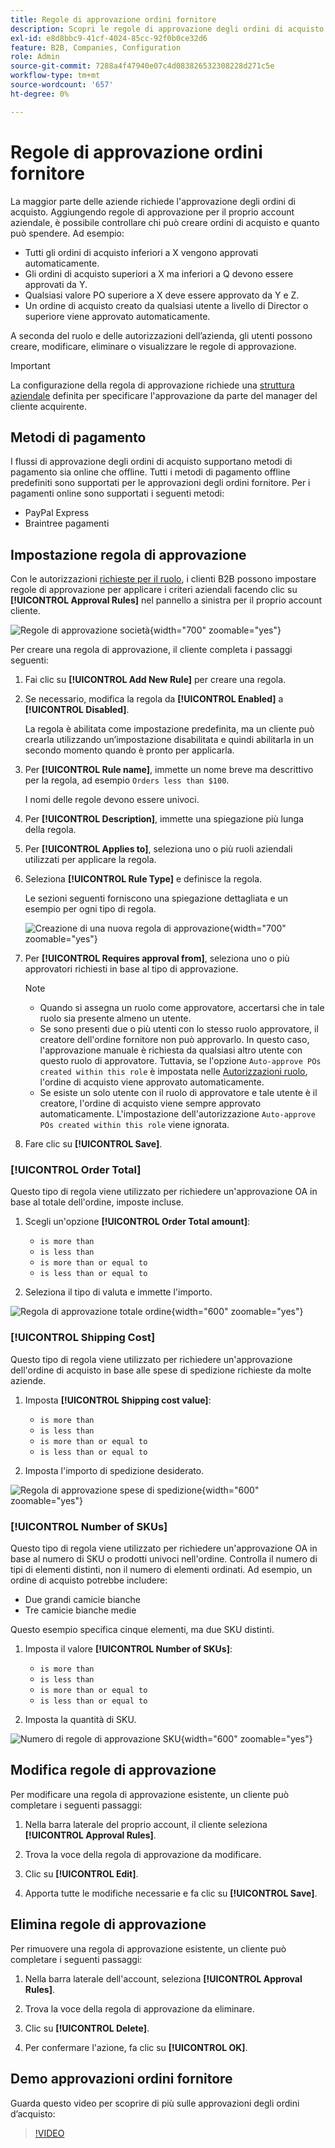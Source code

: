 ```yaml
---
title: Regole di approvazione ordini fornitore
description: Scopri le regole di approvazione degli ordini di acquisto e come gli amministratori aziendali possono definirle nella vetrina.
exl-id: e8d8bbc9-41cf-4024-85cc-92f0b0ce32d6
feature: B2B, Companies, Configuration
role: Admin
source-git-commit: 7288a4f47940e07c4d083826532308228d271c5e
workflow-type: tm+mt
source-wordcount: '657'
ht-degree: 0%

---
```


# Regole di approvazione ordini fornitore

La maggior parte delle aziende richiede l&#39;approvazione degli ordini di acquisto. Aggiungendo regole di approvazione per il proprio account aziendale, è possibile controllare chi può creare ordini di acquisto e quanto può spendere. Ad esempio:

* Tutti gli ordini di acquisto inferiori a X vengono approvati automaticamente.
* Gli ordini di acquisto superiori a X ma inferiori a Q devono essere approvati da Y.
* Qualsiasi valore PO superiore a X deve essere approvato da Y e Z.
* Un ordine di acquisto creato da qualsiasi utente a livello di Director o superiore viene approvato automaticamente.

A seconda del ruolo e delle autorizzazioni dell’azienda, gli utenti possono creare, modificare, eliminare o visualizzare le regole di approvazione.

>[!IMPORTANT]
>
>La configurazione della regola di approvazione richiede una [struttura aziendale](account-company-structure.md) definita per specificare l&#39;approvazione da parte del manager del cliente acquirente.

## Metodi di pagamento

I flussi di approvazione degli ordini di acquisto supportano metodi di pagamento sia online che offline. Tutti i metodi di pagamento offline predefiniti sono supportati per le approvazioni degli ordini fornitore. Per i pagamenti online sono supportati i seguenti metodi:

* PayPal Express
* Braintree pagamenti


## Impostazione regola di approvazione

Con le autorizzazioni [ richieste per il ruolo](account-company-roles-permissions.md), i clienti B2B possono impostare regole di approvazione per applicare i criteri aziendali facendo clic su **[!UICONTROL Approval Rules]** nel pannello a sinistra per il proprio account cliente.

![Regole di approvazione società](./assets/approval-rules.png){width="700" zoomable="yes"}

Per creare una regola di approvazione, il cliente completa i passaggi seguenti:

1. Fai clic su **[!UICONTROL Add New Rule]** per creare una regola.

1. Se necessario, modifica la regola da **[!UICONTROL Enabled]** a **[!UICONTROL Disabled]**.

   La regola è abilitata come impostazione predefinita, ma un cliente può crearla utilizzando un’impostazione disabilitata e quindi abilitarla in un secondo momento quando è pronto per applicarla.

1. Per **[!UICONTROL Rule name]**, immette un nome breve ma descrittivo per la regola, ad esempio `Orders less than $100`.

   I nomi delle regole devono essere univoci.

1. Per **[!UICONTROL Description]**, immette una spiegazione più lunga della regola.

1. Per **[!UICONTROL Applies to]**, seleziona uno o più ruoli aziendali utilizzati per applicare la regola.

1. Seleziona **[!UICONTROL Rule Type]** e definisce la regola.

   Le sezioni seguenti forniscono una spiegazione dettagliata e un esempio per ogni tipo di regola.

   ![Creazione di una nuova regola di approvazione](./assets/approval-rules-create.png){width="700" zoomable="yes"}

1. Per **[!UICONTROL Requires approval from]**, seleziona uno o più approvatori richiesti in base al tipo di approvazione.

   >[!NOTE]
   >
   >* Quando si assegna un ruolo come approvatore, accertarsi che in tale ruolo sia presente almeno un utente.
   >* Se sono presenti due o più utenti con lo stesso ruolo approvatore, il creatore dell&#39;ordine fornitore non può approvarlo. In questo caso, l&#39;approvazione manuale è richiesta da qualsiasi altro utente con questo ruolo di approvatore. Tuttavia, se l&#39;opzione `Auto-approve POs created within this role` è impostata nelle [Autorizzazioni ruolo](account-company-roles-permissions.md), l&#39;ordine di acquisto viene approvato automaticamente.
   >* Se esiste un solo utente con il ruolo di approvatore e tale utente è il creatore, l&#39;ordine di acquisto viene sempre approvato automaticamente. L&#39;impostazione dell&#39;autorizzazione `Auto-approve POs created within this role` viene ignorata.

1. Fare clic su **[!UICONTROL Save]**.

### [!UICONTROL Order Total]

Questo tipo di regola viene utilizzato per richiedere un&#39;approvazione OA in base al totale dell&#39;ordine, imposte incluse.

1. Scegli un&#39;opzione **[!UICONTROL Order Total amount]**:

   * `is more than`
   * `is less than`
   * `is more than or equal to`
   * `is less than or equal to`

1. Seleziona il tipo di valuta e immette l&#39;importo.

![Regola di approvazione totale ordine](./assets/approval-rules-order-total.png){width="600" zoomable="yes"}

### [!UICONTROL Shipping Cost]

Questo tipo di regola viene utilizzato per richiedere un&#39;approvazione dell&#39;ordine di acquisto in base alle spese di spedizione richieste da molte aziende.

1. Imposta **[!UICONTROL Shipping cost value]**:

   * `is more than`
   * `is less than`
   * `is more than or equal to`
   * `is less than or equal to`

1. Imposta l&#39;importo di spedizione desiderato.

![Regola di approvazione spese di spedizione](./assets/approval-rules-shipping-cost.png){width="600" zoomable="yes"}

### [!UICONTROL Number of SKUs]

Questo tipo di regola viene utilizzato per richiedere un&#39;approvazione OA in base al numero di SKU o prodotti univoci nell&#39;ordine. Controlla il numero di tipi di elementi distinti, non il numero di elementi ordinati. Ad esempio, un ordine di acquisto potrebbe includere:

* Due grandi camicie bianche
* Tre camicie bianche medie

Questo esempio specifica cinque elementi, ma due SKU distinti.

1. Imposta il valore **[!UICONTROL Number of SKUs]**:

   * `is more than`
   * `is less than`
   * `is more than or equal to`
   * `is less than or equal to`

1. Imposta la quantità di SKU.

![Numero di regole di approvazione SKU](./assets/approval-rules-number-skus.png){width="600" zoomable="yes"}

## Modifica regole di approvazione

Per modificare una regola di approvazione esistente, un cliente può completare i seguenti passaggi:

1. Nella barra laterale del proprio account, il cliente seleziona **[!UICONTROL Approval Rules]**.

1. Trova la voce della regola di approvazione da modificare.

1. Clic su **[!UICONTROL Edit]**.

1. Apporta tutte le modifiche necessarie e fa clic su **[!UICONTROL Save]**.

## Elimina regole di approvazione

Per rimuovere una regola di approvazione esistente, un cliente può completare i seguenti passaggi:

1. Nella barra laterale dell&#39;account, seleziona **[!UICONTROL Approval Rules]**.

1. Trova la voce della regola di approvazione da eliminare.

1. Clic su **[!UICONTROL Delete]**.

1. Per confermare l&#39;azione, fa clic su **[!UICONTROL OK]**.

## Demo approvazioni ordini fornitore

Guarda questo video per scoprire di più sulle approvazioni degli ordini d’acquisto:

>[!VIDEO](https://video.tv.adobe.com/v/344450?quality=12&learn=on)
